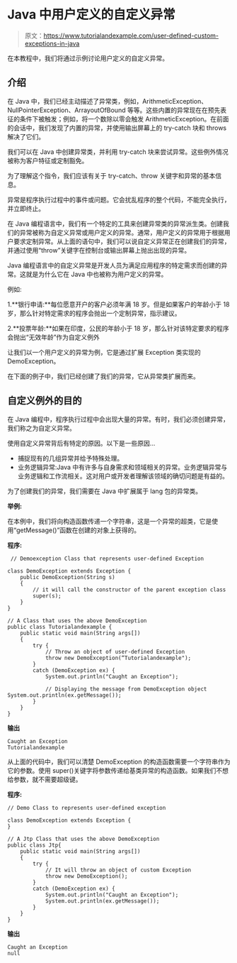 # Java 中用户定义的自定义异常

> 原文：<https://www.tutorialandexample.com/user-defined-custom-exceptions-in-java>

在本教程中，我们将通过示例讨论用户定义的自定义异常。

## 介绍

在 Java 中，我们已经主动描述了异常类，例如，ArithmeticException、NullPointerException、ArrayoutOfBound 等等。这些内置的异常现在在预先表征的条件下被触发；例如，将一个数除以零会触发 ArithmeticException。在前面的会话中，我们发现了内置的异常，并使用输出屏幕上的 try-catch 块和 throws 解决了它们。

我们可以在 Java 中创建异常类，并利用 try-catch 块来尝试异常。这些例外情况被称为客户特征或定制豁免。

为了理解这个指令，我们应该有关于 try-catch、throw 关键字和异常的基本信息。

异常是程序执行过程中的事件或问题。它会扰乱程序的整个代码，不能完全执行，并立即终止。

在 Java 编程语言中，我们有一个特定的工具来创建异常类的异常派生类。创建我们的异常被称为自定义异常或用户定义的异常。通常，用户定义的异常用于根据用户要求定制异常。从上面的语句中，我们可以说自定义异常正在创建我们的异常，并通过使用“throw”关键字在控制台或输出屏幕上抛出出现的异常。

Java 编程语言中的自定义异常是开发人员为满足应用程序的特定需求而创建的异常。这就是为什么它在 Java 中也被称为用户定义的异常。

例如:

1.**银行申请:**每位愿意开户的客户必须年满 18 岁。但是如果客户的年龄小于 18 岁，那么针对特定需求的程序会抛出一个定制异常，指示建议。

2.**投票年龄:**如果在印度，公民的年龄小于 18 岁，那么针对该特定要求的程序会抛出“无效年龄”作为自定义例外

让我们以一个用户定义的异常为例，它是通过扩展 Exception 类实现的 DemoException。

在下面的例子中，我们已经创建了我们的异常，它从异常类扩展而来。

## 自定义例外的目的

在 Java 编程中，程序执行过程中会出现大量的异常。有时，我们必须创建异常，我们称之为自定义异常。

使用自定义异常背后有特定的原因。以下是一些原因…

*   捕捉现有的几组异常并给予特殊处理。
*   业务逻辑异常:Java 中有许多与自身需求和领域相关的异常。业务逻辑异常与业务逻辑和工作流相关。这对用户或开发者理解该领域的确切问题是有益的。

为了创建我们的异常，我们需要在 Java 中扩展属于 lang 包的异常类。

**举例:**

在本例中，我们将向构造函数传递一个字符串，这是一个异常的超类，它是使用“getMessage()”函数在创建的对象上获得的。

**程序:**

```
 // Demoexception Class that represents user-defined Exception

class DemoException extends Exception {
    public DemoException(String s)
    {
        // it will call the constructor of the parent exception class
        super(s);
    }
}

// A Class that uses the above DemoException
public class Tutorialandexample {
    public static void main(String args[])
    {
        try {
            // Throw an object of user-defined Exception
            throw new DemoException(“Tutorialandexample");
        }
        catch (DemoException ex) {
            System.out.println("Caught an Exception");

            // Displaying the message from DemoException object System.out.println(ex.getMessage());
        }
    }
} 
```

**输出**

```
Caught an Exception
Tutorialandexample 
```

从上面的代码中，我们可以清楚 DemoException 的构造函数需要一个字符串作为它的参数。使用 super()关键字将参数传递给基类异常的构造函数。如果我们不想给参数，就不需要超级键。

**程序:**

```
// Demo Class to represents user-defined exception

class DemoException extends Exception {
}

// A Jtp Class that uses the above DemoException
public class Jtp{
    public static void main(String args[])
    {
        try {
            // It will throw an object of custom Exception
            throw new DemoException();
        }
        catch (DemoException ex) {
            System.out.println("Caught an Exception");
            System.out.println(ex.getMessage());
        }
    }
}
```

**输出**

```
Caught an Exception
null 
```